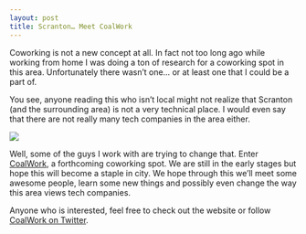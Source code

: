 ```yaml
---
layout: post
title: Scranton… Meet CoalWork
---
```


Coworking is not a new concept at all. In fact not too long ago while working from home I was doing a ton of research for a coworking spot in this area. Unfortunately there wasn’t one… or at least one that I could be a part of.

<!--more-->

You see, anyone reading this who isn’t local might not realize that Scranton (and the surrounding area) is not a very technical place. I would even say that there are not really many tech companies in the area either.

![](https://www.filepicker.io/api/file/PBs0tS46TlyZlmOGw7vl)

Well, some of the guys I work with are trying to change that. Enter [CoalWork](http://coalwork.com), a forthcoming coworking spot. We are still in the early stages but hope this will become a staple in city. We hope through this we’ll meet some awesome people, learn some new things and possibly even change the way this area views tech companies.

Anyone who is interested, feel free to check out the website or follow [CoalWork on Twitter](https://twitter.com/coalwork). 